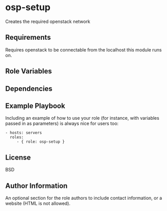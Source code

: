 osp-setup
=========

Creates the required openstack network

Requirements
------------
Requires openstack to be connectable from the localhost this module runs on.

Role Variables
--------------


Dependencies
------------


Example Playbook
----------------

Including an example of how to use your role (for instance, with variables passed in as parameters) is always nice for users too:

    - hosts: servers
      roles:
         - { role: osp-setup }

License
-------

BSD

Author Information
------------------

An optional section for the role authors to include contact information, or a website (HTML is not allowed).